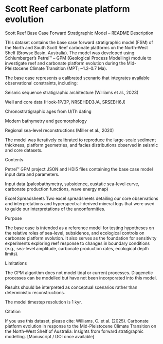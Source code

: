 # Scott Reef carbonate platform evolution

Scott Reef Base Case Forward Stratigraphic Model – README
Description

This dataset contains the base case forward stratigraphic model (FSM) of the North and South Scott Reef carbonate platforms on the North-West Shelf (Browse Basin, Australia). The model was developed using Schlumberger’s Petrel™ – GPM (Geological Process Modelling) module to investigate reef and carbonate platform evolution during the Mid-Pleistocene Climate Transition (MPT; ~1.2–0.7 Ma).

The base case represents a calibrated scenario that integrates available observational constraints, including:

Seismic sequence stratigraphic architecture (Williams et al., 2023)

Well and core data (Hook-1P/3P, NRSEHDD3JA, SRSEBH6J)

Chronostratigraphic ages from U/Th dating

Modern bathymetry and geomorphology

Regional sea-level reconstructions (Miller et al., 2020)

The model was iteratively calibrated to reproduce the large-scale sediment thickness, platform geometries, and facies distributions observed in seismic and core datasets.

Contents

Petrel™ GPM project JSON and HDI5 files containing the base case model input data and parameters.

Input data (paleobathymetry, subsidence, eustatic sea-level curve, carbonate production functions, wave energy map)

Excel Spreadsheets
Two excel spreadsheets detailing our core observations and interpretations and hyperspectral-derived mineral logs that were used to guide our interpretations of the unconformities.

Purpose

The base case is intended as a reference model for testing hypotheses on the relative roles of sea-level, subsidence, and ecological controls on carbonate platform evolution. It also serves as the foundation for sensitivity experiments exploring reef response to changes in boundary conditions (e.g., sea-level amplitude, carbonate production rates, ecological depth limits).

Limitations

The GPM algorithm does not model tidal or current processes. Diagenetic processes can be modelled but have not been incorporated into this model.

Results should be interpreted as conceptual scenarios rather than deterministic reconstructions.

The model timestep resolution  is 1 kyr. 

Citation

If you use this dataset, please cite:
Williams, C. et al. (2025). Carbonate platform evolution in response to the Mid-Pleistocene Climate Transition on the North-West Shelf of Australia: Insights from forward stratigraphic modelling. [Manuscript / DOI once available]
